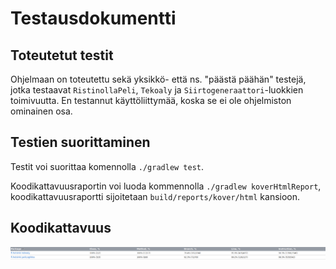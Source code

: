 # Testausdokumentti

## Toteutetut testit

Ohjelmaan on toteutettu sekä yksikkö- että ns. "päästä päähän" testejä, jotka testaavat `RistinollaPeli`, `Tekoaly` ja `Siirtogeneraattori`-luokkien toimivuutta. En testannut käyttöliittymää, koska se ei ole ohjelmiston ominainen osa.

## Testien suorittaminen

Testit voi suorittaa komennolla `./gradlew test`.

Koodikattavuusraportin voi luoda kommennolla `./gradlew koverHtmlReport`, koodikattavuusraportti sijoitetaan `build/reports/kover/html` kansioon.

## Koodikattavuus

![Koodikattavuus](https://github.com/JoonasC/tiralabra-ristinolla/blob/master/dokumentaatio/Koodikattavuus.png)
